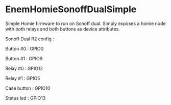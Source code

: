 # EnemHomieSonoffDualSimple
Simple Homie firmware to run on Sonoff dual.
Simply exposes a homie node with both relays and both buttons as device attributes.

Sonoff Dual R2 config :

Button #0 : GPIO0

Button #1 : GPIO9

Relay #0 : GPIO12

Relay #1 : GPIO5

Case button : GPIO10

Status led : GPIO13

